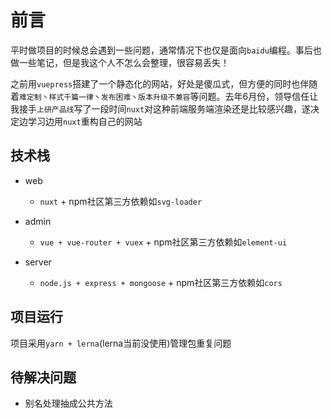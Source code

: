 # 前言

平时做项目的时候总会遇到一些问题，通常情况下也仅是面向`baidu`编程。事后也做一些笔记，但是我这个人不怎么会整理，很容易丢失！

之前用`vuepress`搭建了一个静态化的网站，好处是傻瓜式，但方便的同时也伴随着`难定制丶样式千篇一律丶发布困难丶版本升级不兼容`等问题。去年6月份，领导信任让我接手`上研产品线`写了一段时间`nuxt`对这种前端服务端渲染还是比较感兴趣，遂决定边学习边用`nuxt`重构自己的网站

## 技术栈

+ web
  + `nuxt` + npm社区第三方依赖如`svg-loader`

+ admin
  + `vue + vue-router + vuex` + npm社区第三方依赖如`element-ui`

+ server
  + `node.js + express + mongoose` + npm社区第三方依赖如`cors`

## 项目运行

项目采用`yarn + lerna`(lerna当前没使用)管理包重复问题

## 待解决问题

+ 别名处理抽成公共方法
